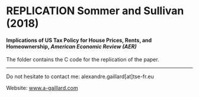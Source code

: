 # REPLICATION Sommer and Sullivan (2018)
#### Implications of US Tax Policy for House Prices, Rents, and Homeownership, *American Economic Review (AER)*

The folder contains the C code for the replication of the paper.

----

Do not hesitate to contact me: alexandre.gaillard[at]tse-fr.eu

Website: www.a-gaillard.com



